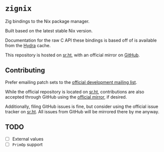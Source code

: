 # `zignix`

Zig bindings to the Nix package manager.

Built based on the latest stable Nix version.

Documentation for the raw C API these bindings is based off of is available from
the [Hydra](https://hydra.nixos.org/build/303305734/download/1/html/) cache.

This repository is hosted on [sr.ht](sr.ht/~watersucks/optnix), with an official
mirror on [GitHub](https://github.com/water-sucks/optnix).

## Contributing

Prefer emailing patch sets to the
[official development mailing list](mailto:~watersucks/zignix-devel@lists.sr.ht).

While the official repository is located on
[sr.ht](https://git.sr.ht/~watersucks/zignix), contributions are also accepted
through GitHub using the
[official mirror](https://github.com/water-sucks/zignix), if desired.

Additionally, filing GitHub issues is fine, but consider using the official
issue tracker on [sr.ht](https://todo.sr.ht/~watersucks/zignix). All issues from
GitHub will be mirrored there by me anyway.

## TODO

- [ ] External values
- [ ] `PrimOp` support
